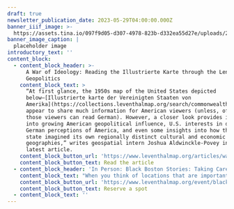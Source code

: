 ```yaml
---
draft: true
newsletter_publication_date: 2023-05-29T04:00:00.000Z
banner_iiif_image: >-
  https://assets.tina.io/097f9d05-d307-4978-823b-d332ea55d27e/uploads/2NTe5mrlBK_EDc99dt5L5Got64RuQMVovKyomrpVufk.jpeg
banner_image_caption: |
  placeholder image
introductory_text: ''
content_block:
  - content_block_header: >-
      A War of Ideology: Reading the Illustrierte Karte through the Lens of
      Geopolitics
    content_block_text: >
      “At first glance, the 1950s map of the United States depicted
      below—[Illustrierte karte der Vereinigten Staaten von
      Amerika](https://collections.leventhalmap.org/search/commonwealth:0r96fp17t)—doesn’t
      appear to share much information for American viewers (unless, of course,
      those viewers can read German). However, a closer look provides insight
      into growing American geopolitical influence, U.S. interests in defining
      German perceptions of America, and even some insights into how the U.S.
      state imagined its own regionally distinct cultural and economic
      geographies,” writes geospatial intern Joshua Aldwinckle-Povey in his
      latest article. 
    content_block_button_url: 'https://www.leventhalmap.org/articles/war-of-ideology/'
    content_block_button_text: Read the article
  - content_block_header: 'In Person: Black Boston Stories: Taking Care · June 15, 6:00pm ET'
    content_block_text: "When you think of locations that are important for taking care of residents in Boston’s Black communities, what place or places come to mind? On Thursday, June 15 at 6PM at the\_[Grove Hall Branch Library](https://www.bpl.org/locations/grove-hall/), Apolo Cátala, [OASIS on Ballou](https://www.thecarrotproject.org/wp-content/uploads/2021/03/Oasis_Client_Update_2020.8691901.pdf); Reggie Jean, [Haley House](https://haleyhouse.org/); and Jo-Anna Rorie, [Neighborhood Birth Center](https://neighborhoodbirthcenter.org/) will reflect on taking care in and of Boston’s Black communities and lead a wider conversation with participants. Food will be served starting at 5:30PM.\n"
    content_block_button_url: 'https://www.leventhalmap.org/event/black-boston-stories-taking-care/'
    content_block_button_text: Reserve a spot
  - content_block_text: ''
---
```



